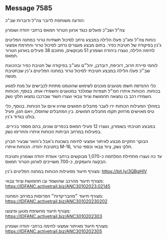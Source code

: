 ## Message 7585

הודעה משותפת לדובר צה"ל ודוברות שב"כ:

צה"ל ושב"כ פועלים כנגד ארגון הטרור חמאס ברחבי יהודה ושומרון

כוחות צה"ל ומג"ב פעלו הלילה במבצע נרחב לסיכול תשתיות טרור במחנה הפליטים ג'נין בפיקודה של חטיבת כפיר. בתום מבצע מעצרים נרחב לסיכול טרור והחרמת אמצעי לחימה הלילה, נעצרו ביהודה ושומרון 51 מבוקשים, מתוכם 38 פעילים בארגון הטרור חמאס.

לוחמי סיירת חרוב, דוכיפת, דובדבן, יהל״ם ומג״ב בפיקודה של חטיבת כפיר ובהכוונת שב״כ פעלו הלילה במבצע חטיבתי לסיכול טרור במחנה הפליטים ג׳נין שבחטיבת מנשה. 

כלי ההנדסה חשפו מטענים מוכנים לשימוש שהוטמנו מתחת לכבישים על מנת לפגוע בכוחות. הכוחות איתרו חמ״ל תצפיות שמולכד במטענים והשמידו אותו. 
בנוסף, הכוחות השמידו רכב בו נמצאה תחמושת וציוד צבאי ועצרו חשוד שברכבו נמצאו חלקי נשק.

במהלך הפעילות הכוחות ירו לעבר מחבלים חמושים שהיוו איום על הכוחות. בנוסף, כלי טיס מאוישים מרחוק תקפו מחבלים חמושים. בין המחבלים שחוסלו, ויאם חנון, פעיל בולט בגדוד ג'נין.

במבצע חטיבתי בשומרון, נעצרו 12 פעילי חמאס בכפרים שונים, בהם מספר בכירים. בפעילות במרחב הביתות הכוחות איתרו והחרימו נשק.

הבוקר התקיים מבצע לאיתור אמצעי לחימה בשכונת ג'אבל ג'והאר שבעיר חברון בחטיבת יהודה. הכוחות איתרו M-16, חלקי נשק, ציוד צבאי וכספי טרור. 

עד כה נעצרו מתחילת המלחמה כ-1,070 מבוקשים ברחבי אוגדת יהודה ושומרון וחטיבת הבקעה והעמקים, כ-700 משוייכים לארגון הטרור חמאס.

מצורף תיעוד מפעילות הכוחות במחנה הפליטים ג'נין: https://bit.ly/3QBgHlV

מצורף תיעוד מהרכב שהושמד ובו תחמושת וציוד צבאי: https://IDFANC.activetrail.biz/ANC30102023.02145

מצורף תיעוד ״מהבריקדות״ הפרוסות במרחב המחנה: https://IDFANC.activetrail.biz/ANC301020230202

מצורף תיעוד מחשיפת מטען ופיצוצו: https://IDFANC.activetrail.biz/ANC3010202303

מצורף תיעוד מאיתור אמצעי לחימה ברחבי יהודה ושומרון: https://IDFANC.activetrail.biz/ANC3010202305

